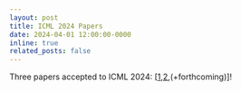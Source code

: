```yaml
---
layout: post
title: ICML 2024 Papers
date: 2024-04-01 12:00:00-0000
inline: true
related_posts: false
---
```


Three papers accepted to ICML 2024: [<a href="https://timrudner.com/pacllm" target="_blank">1</a>,<a href="bayespos" target="_blank">2</a>,(+forthcoming)]!